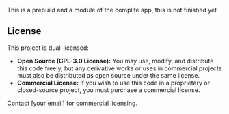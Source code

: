 This is a prebuild and a module of the complite app, this is not finished yet
## License

This project is dual-licensed:

- **Open Source (GPL-3.0 License):** You may use, modify, and distribute this code freely, but any derivative works or uses in commercial projects must also be distributed as open source under the same license.
- **Commercial License:** If you wish to use this code in a proprietary or closed-source project, you must purchase a commercial license.

Contact [your email] for commercial licensing.
